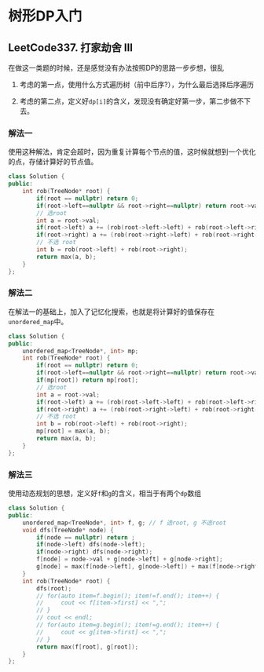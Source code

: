 # 树形DP入门
## LeetCode337. 打家劫舍 III

在做这一类题的时候，还是感觉没有办法按照DP的思路一步步想，很乱

1. 考虑的第一点，使用什么方式遍历树（前中后序?），为什么最后选择后序遍历

2. 考虑的第二点，定义好`dp[i]`的含义，发现没有确定好第一步，第二步做不下去。

### 解法一

使用这种解法，肯定会超时，因为重复计算每个节点的值，这时候就想到一个优化的点，存储计算好的节点值。

```cpp
class Solution {
public:
    int rob(TreeNode* root) {
        if(root == nullptr) return 0;
        if(root->left==nullptr && root->right==nullptr) return root->val;
        // 选root
        int a = root->val;
        if(root->left) a += (rob(root->left->left) + rob(root->left->right));
        if(root->right) a += (rob(root->right->left) + rob(root->right->right));
        // 不选 root
        int b = rob(root->left) + rob(root->right);
        return max(a, b);
    }
};
```

### 解法二

在解法一的基础上，加入了记忆化搜索，也就是将计算好的值保存在`unordered_map`中。

```cpp
class Solution {
public: 
    unordered_map<TreeNode*, int> mp;
    int rob(TreeNode* root) {
        if(root == nullptr) return 0;
        if(root->left==nullptr && root->right==nullptr) return root->val;
        if(mp[root]) return mp[root];
        // 选root
        int a = root->val;
        if(root->left) a += (rob(root->left->left) + rob(root->left->right));
        if(root->right) a += (rob(root->right->left) + rob(root->right->right));
        // 不选 root
        int b = rob(root->left) + rob(root->right);
        mp[root] = max(a, b);
        return max(a, b);
    }
};
```

### 解法三

使用动态规划的思想，定义好`f`和`g`的含义，相当于有两个`dp`数组

```cpp
class Solution {
public: 
    unordered_map<TreeNode*, int> f, g; // f 选root, g 不选root
    void dfs(TreeNode* node) {
        if(node == nullptr) return ;
        if(node->left) dfs(node->left);
        if(node->right) dfs(node->right);
        f[node] = node->val + g[node->left] + g[node->right];
        g[node] = max(f[node->left], g[node->left]) + max(f[node->right], g[node->right]);
    }
    int rob(TreeNode* root) {
        dfs(root);
        // for(auto item=f.begin(); item!=f.end(); item++) {
        //     cout << f[item->first] << ",";
        // }
        // cout << endl;
        // for(auto item=g.begin(); item!=g.end(); item++) {
        //     cout << g[item->first] << ",";
        // }
        return max(f[root], g[root]);
    }
};
```
